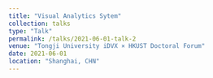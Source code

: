 ```yaml
---
title: "Visual Analytics Sytem"
collection: talks
type: "Talk"
permalink: /talks/2021-06-01-talk-2
venue: "Tongji University iDVX × HKUST Doctoral Forum"
date: 2021-06-01
location: "Shanghai, CHN"
---
```

